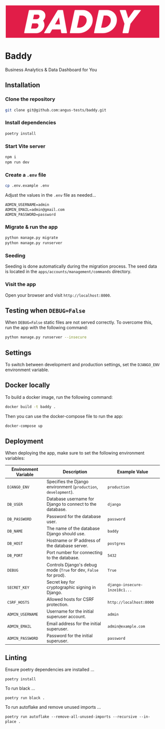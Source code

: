 

<p style="text-align: center;"><img src="static/images/logo.png"  width="500"></p>

# Baddy

Business Analytics & Data Dashboard for You

## Installation

### Clone the repository

```bash
git clone git@github.com:angus-tests/baddy.git
```

### Install dependencies

```bash
poetry install
```

### Start Vite server

```bash
npm i
npm run dev
```

### Create a `.env` file

```bash
cp .env.example .env
```

Adjust the values in the `.env` file as needed...

```
ADMIN_USERNAME=admin
ADMIN_EMAIL=admin@gmail.com
ADMIN_PASSWORD=password
```

### Migrate & run the app

```bash
python manage.py migrate
python manage.py runserver
```
### Seeding

Seeding is done automatically during the migration process. The seed data is located in the `apps/accounts/management/commands` directory.

### Visit the app

Open your browser and visit `http://localhost:8000`.

## Testing when `DEBUG=False`

When `DEBUG=False` static files are not served correctly. To overcome this, run the app with the following command:

```bash
python manage.py runserver --insecure
```

## Settings

To switch between development and production settings, set the `DJANGO_ENV` environment variable.

## Docker locally

To build a docker image, run the following command:

```bash
docker build -t baddy .
```

Then you can use the docker-compose file to run the app:

```bash
docker-compose up
```


## Deployment

When deploying the app, make sure to set the following environment variables:

| **Environment Variable** | **Description**                                                  | **Example Value**             |
|--------------------------|------------------------------------------------------------------|-------------------------------|
| `DJANGO_ENV`             | Specifies the Django environment (`production`, `development`).  | `production`                  |
| `DB_USER`                | Database username for Django to connect to the database.         | `django`                      |
| `DB_PASSWORD`            | Password for the database user.                                  | `password`                    |
| `DB_NAME`                | The name of the database Django should use.                      | `baddy`                       |
| `DB_HOST`                | Hostname or IP address of the database server.                   | `postgres`                    |
| `DB_PORT`                | Port number for connecting to the database.                      | `5432`                        |
| `DEBUG`                  | Controls Django's debug mode (`True` for dev, `False` for prod). | `True`                        |
| `SECRET_KEY`             | Secret key for cryptographic signing in Django.                  | `django-insecure-1nze18c1...` |
| `CSRF_HOSTS`             | Allowed hosts for CSRF protection.                               | `http://localhost:8000`       |
| `ADMIN_USERNAME`         | Username for the initial superuser account.                      | `admin`                       |
| `ADMIN_EMAIL`            | Email address for the initial superuser.                         | `admin@example.com`           |
| `ADMIN_PASSWORD`         | Password for the initial superuser.                              | `password`                    |

## Linting

Ensure poetry dependencies are installed ...

```
poetry install
```


To run black ...

```
poetry run black .
```

To run autoflake and remove unused imports ...

```
poetry run autoflake --remove-all-unused-imports --recursive --in-place .
```
